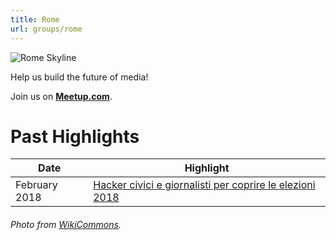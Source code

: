 ```yaml
---
title: Rome
url: groups/rome
---
```


![Rome Skyline](https://upload.wikimedia.org/wikipedia/commons/f/f5/Rome_Skyline_%288012016319%29.jpg)

Help us build the future of media!

Join us on **[Meetup.com](https://www.meetup.com/Hacks-Hackers-Rome/)**.

# Past Highlights

| **Date**  | **Highlight** |  
|-----------|---------------|  
| February 2018 | [Hacker civici e giornalisti per coprire le elezioni 2018](https://www.meetup.com/Hacks-Hackers-Rome/events/247929241/) |

###### Photo from [WikiCommons](wikicommons.org).
